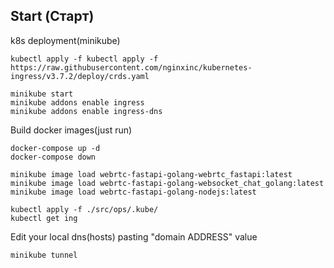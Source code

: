 ## Start (Старт)
k8s deployment(minikube)

```
kubectl apply -f kubectl apply -f https://raw.githubusercontent.com/nginxinc/kubernetes-ingress/v3.7.2/deploy/crds.yaml

minikube start
minikube addons enable ingress
minikube addons enable ingress-dns
```

Build docker images(just run)
```
docker-compose up -d
docker-compose down
```

```
minikube image load webrtc-fastapi-golang-webrtc_fastapi:latest
minikube image load webrtc-fastapi-golang-websocket_chat_golang:latest
minikube image load webrtc-fastapi-golang-nodejs:latest
```

```
kubectl apply -f ./src/ops/.kube/
kubectl get ing
```

Edit your local dns(hosts) pasting "domain ADDRESS" value

```
minikube tunnel
```